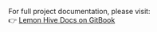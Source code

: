 For full project documentation, please visit:  
👉 [Lemon Hive Docs on GitBook](https://lemon-hive.gitbook.io/lemon-hive-docs/getting-started/introduction)
